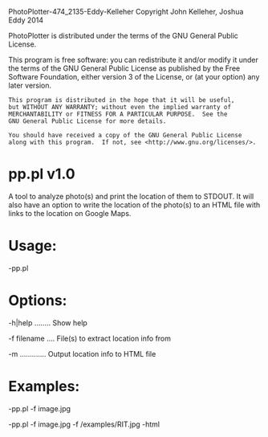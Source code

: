 PhotoPlotter-474_2135-Eddy-Kelleher
Copyright John Kelleher, Joshua Eddy 2014

PhotoPlotter is distributed under the terms of the GNU General Public License. 

This program is free software: you can redistribute it and/or modify
    it under the terms of the GNU General Public License as published by
    the Free Software Foundation, either version 3 of the License, or
    (at your option) any later version.

    This program is distributed in the hope that it will be useful,
    but WITHOUT ANY WARRANTY; without even the implied warranty of
    MERCHANTABILITY or FITNESS FOR A PARTICULAR PURPOSE.  See the
    GNU General Public License for more details.

    You should have received a copy of the GNU General Public License
    along with this program.  If not, see <http://www.gnu.org/licenses/>.

pp.pl v1.0
==========

A tool to analyze photo(s) and print the location of them to STDOUT. It will also have an option to write the location of the photo(s) to an HTML file with links to the location on Google Maps.

Usage:
==========

-pp.pl <options>

Options:
==========

-h|help ........ Show help

-f filename .... File(s) to extract location info from

-m ............. Output location info to HTML file

Examples: 
==========

-pp.pl -f image.jpg

-pp.pl -f image.jpg -f /examples/RIT.jpg -html
